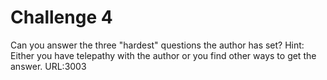 # Challenge 4

Can you answer the three "hardest" questions the author has set? Hint: Either you have telepathy with the author or you find other ways to get the answer. URL:3003